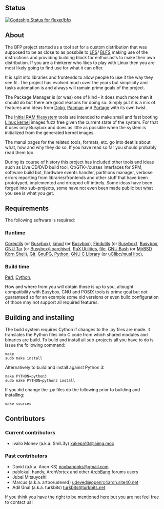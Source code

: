## Status

[ ![Codeship Status for fluxer/bfp](https://codeship.com/projects/123e70d0-af99-0132-594f-5edd39caaea8/status?branch=master)](https://codeship.com/projects/69262)

## About

The BFP project started as a tool set for a custom distribution that was
supposed to be as close to as possbile to
[LFS](http://www.linuxfromscratch.org/lfs/)/
[BLFS](http://www.linuxfromscratch.org/blfs/) making use of the instructions
and providing building block for enthusiasts to make their own distribution.
If you are a thinkerer who likes to play with Linux then you are most likely
going to find use for what it can offer.

It is split into libraries and frontends to allow people to use it the way they
see fit. The project has evolved much over the years but simplicity and tasks
automation is and always will ramain prime goals of the project.

The Package Manager is (or was) one of kind - it does much more then it should
do but there are good reasons for doing so. Simply put it is a mix of features
and ideas from [Dpkg](https://en.wikipedia.org/wiki/Dpkg),
[Pacman](https://www.archlinux.org/pacman/) and
[Portage](https://wiki.gentoo.org/wiki/Portage) with its own twist.

The [Initial RAM filesystem](https://en.wikipedia.org/wiki/Initramfs) tools are
intended to make small and fast booting [Linux kernel](https://www.kernel.org/)
images fuzz free given the current state of the system. For that it uses only
Busybox and does as little as possible when the system is initialized from the
generated kernel images.

The manul pages for the related tools, formats, etc. go into deatils about what,
how and why they do so. If you have read so far you should probably read them
too.

During its course of history this project has included other tools and ideas
such as Live CD/DVD build tool, Qt/GTK+/curses interfaces for SPM, software
build bot, hardware events handler, partitions manager, verbose errors
reporting from libraries/frontends and other stuff that have been prototyped,
implemented and dropped off intirely. Some ideas have been forged into
sub-projects, some have not even been made public but what you see is what you
get.

## Requirements

The following software is required:

### Runtime

[Coreutils](https://www.gnu.org/software/coreutils/) (or [Busybox](http://www.busybox.net/)),
[kmod](https://www.kernel.org/pub/linux/utils/kernel/kmod/) (or [Busybox](http://www.busybox.net/)),
[Findutils](http://www.gnu.org/software/findutils/) (or [Busybox](http://www.busybox.net/)),
[Busybox](http://www.busybox.net/),
[GNU Tar](https://www.gnu.org/software/tar/) (or [Busybox](http://www.busybox.net/)/[libarchive](http://www.libarchive.org/)),
[PaX Utilities](https://wiki.gentoo.org/wiki/Hardened/PaX_Utilities),
[file](http://darwinsys.com/file/),
[GNU Bash](https://www.gnu.org/software/bash/) (or [MirBSD Korn Shell](https://www.mirbsd.org/mksh.htm)),
[Git](http://git-scm.com/),
[GnuPG](https://www.gnupg.org/),
[Python](https://www.python.org/),
[GNU C Library](http://www.gnu.org/software/libc/) (or [uClibc](http://www.uclibc.org/)/[musl libc](http://www.musl-libc.org/)),

### Build time

[Perl](https://www.perl.org/),
[Cython](http://cython.org/),

How and where from you will obtain those is up to you, altought compatibility
with Busybox, GNU and POSIX tools is prime goal but not guaranteed so for an
example some old versions or even build configuration of those may not support
all required features.

## Building and installing

The build system requires Cython if changes to the .py files are made. It
translates the Python files into C code from which shared modules and binaries
are build. To build and install all sub-projects all you have to do is issue
the following command:

```
make
sudo make install
```

Alternatively to build and install against Python 3:

```
make PYTHON=python3
sudo make PYTHON=python3 install
```

If you did change the .py files do the following prior to building and
installing:

```
make sources
```

## Contributors

### Current contributors

- Ivailo Monev (a.k.a. SmiL3y) <xakepa10@laimg.moc>

### Past contributors

- David (a.k.a. Anon KS) <noobanonks@gmail.com>
- pablokal, handy, ArchVortex and other [ArchBang](http://www.archbang.org/)
forums users
- Jubei Mitsuyoshi
- Marcus (a.k.a. artoo/udeved) <udeved@openrc4arch.site40.net>
- Adil Ünal (a.k.a. turkbits) <turkbits@turkbits.net>

If you think you have the right to be mentioned here but you are not feel free
to contact us!
